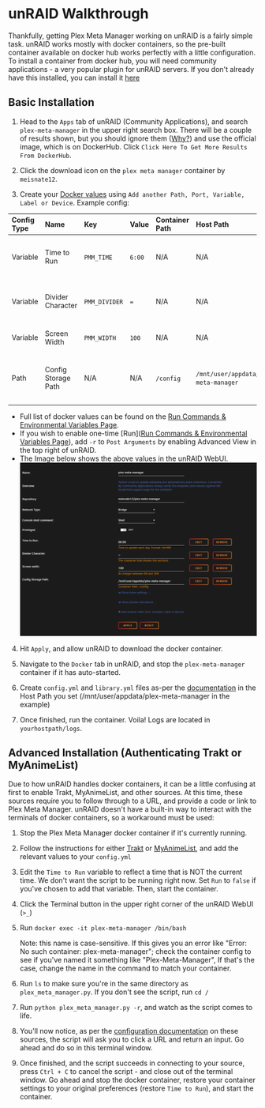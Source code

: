 # unRAID Walkthrough

Thankfully, getting Plex Meta Manager working on unRAID is a fairly simple task. unRAID works mostly with docker containers, so the pre-built container available on docker hub works perfectly with a little configuration.
To install a container from docker hub, you will need community applications - a very popular plugin for unRAID servers. If you don't already have this installed, you can install it [here](https://forums.unraid.net/topic/38582-plug-in-community-applications/)

## Basic Installation

1. Head to the `Apps` tab of unRAID (Community Applications), and search `plex-meta-manager` in the upper right search box. There will be a couple of results shown, but you should ignore them ([Why?](alternative-docker.md)) and use the official image, which is on DockerHub. Click `Click Here To Get More Results From DockerHub`.

2. Click the download icon on the `plex meta manager` container by `meisnate12`.

3. Create your [Docker values](../../home/environmental) using `Add another Path, Port, Variable, Label or Device`. Example config:

| Config Type | Name                | Key           | Value  | Container Path | Host Path                             | Access Mode | Description                                         |
|:------------|:--------------------|:--------------|:-------|:---------------|:--------------------------------------|:------------|:----------------------------------------------------|
| Variable    | Time to Run         | `PMM_TIME`    | `6:00` | N/A            | N/A                                   | N/A         | Time to update each day. Format: HH:MM              |
| Variable    | Divider Character   | `PMM_DIVIDER` | `=`    | N/A            | N/A                                   | N/A         | The character that divides the sections             |
| Variable    | Screen Width        | `PMM_WIDTH`   | `100`  | N/A            | N/A                                   | N/A         | An integer between 90 and 300                       |
| Path        | Config Storage Path | N/A           | N/A    | `/config`      | `/mnt/user/appdata/plex-meta-manager` | Read/Write  | Translation from docker container path to host path |

  * Full list of docker values can be found on the [Run Commands & Environmental Variables Page](../../home/environmental).
  * If you wish to enable one-time [Run]([Run Commands & Environmental Variables Page](../environmental.md#run)), add `-r` to `Post Arguments` by enabling Advanced View in the top right of unRAID.
  * The Image below shows the above values in the unRAID WebUI.
  ![unRAID WebUI](unraid-webui.png)

4. Hit `Apply`, and allow unRAID to download the docker container.

5. Navigate to the `Docker` tab in unRAID, and stop the `plex-meta-manager` container if it has auto-started.

6. Create `config.yml` and `library.yml` files as-per the [documentation](../../config/configuration) in the Host Path you set (/mnt/user/appdata/plex-meta-manager in the example)

7. Once finished, run the container. Voila! Logs are located in `yourhostpath/logs`.

## Advanced Installation (Authenticating Trakt or MyAnimeList)

Due to how unRAID handles docker containers, it can be a little confusing at first to enable Trakt, MyAnimeList, and other sources. At this time, these sources require you to follow through to a URL, and provide a code or link to Plex Meta Manager. unRAID doesn't have a built-in way to interact with the terminals of docker containers, so a workaround must be used:

1. Stop the Plex Meta Manager docker container if it's currently running.

2. Follow the instructions for either [Trakt](../../config/trakt) or [MyAnimeList](../../config/myanimelist), and add the relevant values to your `config.yml`

3. Edit the `Time to Run` variable to reflect a time that is NOT the current time. We don't want the script to be running right now. Set `Run` to `false` if you've chosen to add that variable. Then, start the container.

4. Click the Terminal button in the upper right corner of the unRAID WebUI (`>_`)

5. Run `docker exec -it plex-meta-manager /bin/bash`

   Note: this name is case-sensitive.  If this gives you an error like "Error: No such container: plex-meta-manager"; check the container config to see if you've named it something like "Plex-Meta-Manager",  If that's the case, change the name in the command to match your container.

6. Run `ls` to make sure you're in the same directory as `plex_meta_manager.py`. If you don't see the script, run `cd /`

7. Run `python plex_meta_manager.py -r`, and watch as the script comes to life.

8. You'll now notice, as per the [configuration documentation](../../config/configuration) on these sources, the script will ask you to click a URL and return an input. Go ahead and do so in this terminal window.

9. Once finished, and the script succeeds in connecting to your source, press `Ctrl + C` to cancel the script - and close out of the terminal window. Go ahead and stop the docker container, restore your container settings to your original preferences (restore `Time to Run`), and start the container.
